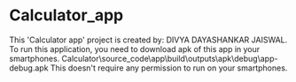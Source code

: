 # Calculator_app
This 'Calculator app' project is created by: DIVYA DAYASHANKAR JAISWAL.  To run this application, you need to download apk of this app in your smartphones. Calculator\source_code\app\build\outputs\apk\debug\app-debug.apk  This doesn't require any permission to run on your smartphones.
